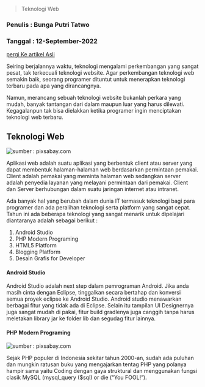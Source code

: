 > Teknologi Web

### Penulis : Bunga Putri Tatwo
### Tanggal : 12-September-2022

[pergi Ke artikel Asli](google.com)


Seiring berjalannya waktu, teknologi mengalami perkembangan yang sangat pesat, tak terkecuali teknologi website. Agar perkembangan teknologi web semakin baik, seorang programer dituntut untuk menerapkan teknologi terbaru pada apa yang dirancangnya.

Namun, merancang sebuah teknologi website bukanlah perkara yang mudah, banyak tantangan dari dalam maupun luar yang harus dilewati. Kegagalanpun tak bisa dielakkan ketika programer ingin menciptakan teknologi web terbaru.

## Teknologi Web

![sumber : pixsabay.com](https://www.puskomedia.id/blog/wp-content/uploads/2018/12/apple-606761_640-1.jpg)

Aplikasi web adalah suatu aplikasi yang berbentuk client atau server yang dapat membentuk halaman-halaman web berdasarkan permintaan pemakai. Client adalah pemakai yang meminta halaman web sedangkan server adalah penyedia layanan yang melayani permintaan dari pemakai. Client dan Server berhubungan dalam suatu jaringan internet atau intranet.

Ada banyak hal yang berubah dalam dunia IT termasuk teknologi bagi para programer dan ada peralihan teknologi serta platform yang sangat cepat. Tahun ini ada beberapa teknologi yang sangat menarik untuk dipelajari diantaranya adalah sebagai berikut :
1. Android Studio
2. PHP Modern Programing
3. HTML5 Platform
4. Blogging Platform
5. Desain Grafis for Developer

#### Android Studio
Android Studio adalah next step dalam pemrograman Android. Jika anda masih cinta dengan Eclipse, tinggalkan secara bertahap dan konversi semua proyek eclipse ke Android Studio. Android studio menawarkan berbagai fitur yang tidak ada di Eclipse. Selain itu tampilan UI Designernya juga sangat mudah di pakai, fitur build gradlenya juga canggih tanpa harus meletakan library jar ke folder lib dan segudag fitur lainnya.

#### PHP Modern Programing

![sumber : pixsabay.com](https://www.puskomedia.id/blog/wp-content/uploads/2018/12/programming-583923_640.jpg)

Sejak PHP populer di Indonesia sekitar tahun 2000-an, sudah ada puluhan dan mungkin ratusan buku yang mengajarkan tentag PHP yang polanya hampir sama yaitu Coding dengan gaya struktural dan menggunakan fungsi clasik MySQL (mysql_query ($sql) or die (“You FOOL!”).

